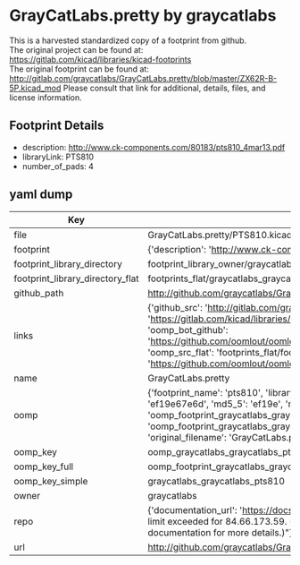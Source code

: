 # GrayCatLabs.pretty by graycatlabs  
This is a harvested standardized copy of a footprint from github.  
The original project can be found at:  
https://gitlab.com/kicad/libraries/kicad-footprints  
The original footprint can be found at:
http://gitlab.com/graycatlabs/GrayCatLabs.pretty/blob/master/ZX62R-B-5P.kicad_mod
Please consult that link for additional, details, files, and license information.  
## Footprint Details
* description: http://www.ck-components.com/80183/pts810_4mar13.pdf  
* libraryLink: PTS810  
* number_of_pads: 4  
## yaml dump  
| Key | Value |  
| --- | --- |  
| file | GrayCatLabs.pretty/PTS810.kicad_mod |  
| footprint | {'description': 'http://www.ck-components.com/80183/pts810_4mar13.pdf', 'libraryLink': 'PTS810', 'number_of_pads': 4} |  
| footprint_library_directory | footprint_library_owner/graycatlabs_GrayCatLabs.pretty |  
| footprint_library_directory_flat | footprints_flat/graycatlabs_graycatlabs_pts810/working |  
| github_path | http://github.com/graycatlabs/GrayCatLabs.pretty/blob/master/PTS810.kicad_mod |  
| links | {'github_src': 'http://gitlab.com/graycatlabs/GrayCatLabs.pretty/blob/master/ZX62R-B-5P.kicad_mod', 'github_src_repo': 'https://gitlab.com/kicad/libraries/kicad-footprints', 'oomp_bot': 'footprints/graycatlabs_graycatlabs_pts810/working', 'oomp_bot_github': 'https://github.com/oomlout/oomlout_oomp_footprint_bot/tree/main/footprints/graycatlabs_graycatlabs_pts810/working', 'oomp_src_flat': 'footprints_flat/footprints_flat/graycatlabs_graycatlabs_pts810/working', 'oomp_src_flat_github': 'https://github.com/oomlout/oomlout_oomp_footprint_src/tree/main/footprints_flat/graycatlabs_graycatlabs_pts810/working'} |  
| name | GrayCatLabs.pretty |  
| oomp | {'footprint_name': 'pts810', 'library_name': 'graycatlabs', 'md5': 'ef19e67e6d626f12509e26054d8a4542', 'md5_10': 'ef19e67e6d', 'md5_5': 'ef19e', 'md5_6': 'ef19e6', 'oomp_key': 'oomp_graycatlabs_graycatlabs_pts810', 'oomp_key_extra': 'oomp_footprint_graycatlabs_graycatlabs_pts810', 'oomp_key_full': 'oomp_footprint_graycatlabs_graycatlabs_pts810_ef19e6', 'oomp_key_simple': 'graycatlabs_graycatlabs_pts810', 'original_filename': 'GrayCatLabs.pretty/PTS810.kicad_mod', 'owner_name': 'graycatlabs'} |  
| oomp_key | oomp_graycatlabs_graycatlabs_pts810 |  
| oomp_key_full | oomp_footprint_graycatlabs_graycatlabs_pts810 |  
| oomp_key_simple | graycatlabs_graycatlabs_pts810 |  
| owner | graycatlabs |  
| repo | {'documentation_url': 'https://docs.github.com/rest/overview/resources-in-the-rest-api#rate-limiting', 'message': "API rate limit exceeded for 84.66.173.59. (But here's the good news: Authenticated requests get a higher rate limit. Check out the documentation for more details.)"} |  
| url | http://github.com/graycatlabs/GrayCatLabs.pretty |  

